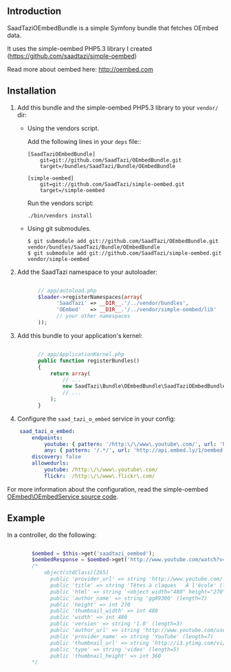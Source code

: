 Introduction
------------
SaadTaziOEmbedBundle is a simple Symfony bundle that fetches OEmbed data.

It uses the simple-oembed PHP5.3 library I created (https://github.com/saadtazi/simple-oembed)
 
Read more about oembed here: http://oembed.com


Installation
------------

  1. Add this bundle and the simple-oembed PHP5.3 library to your ``vendor/`` dir:
      * Using the vendors script.

        Add the following lines in your ``deps`` file::

            [SaadTaziOEmbedBundle]
                git=git://github.com/SaadTazi/OEmbedBundle.git
                target=/bundles/SaadTazi/Bundle/OEmbedBundle
            
            [simple-oembed]
                git=git://github.com/SaadTazi/simple-oembed.git
                target=/simple-oembed

        Run the vendors script:

            ./bin/vendors install

      * Using git submodules.

            $ git submodule add git://github.com/SaadTazi/OEmbedBundle.git vendor/bundles/SaadTazi/Bundle/OEmbedBundle
            $ git submodule add git://github.com/SaadTazi/simple-oembed.git vendor/simple-oembed

  2. Add the SaadTazi namespace to your autoloader:

``` php

          // app/autoload.php
          $loader->registerNamespaces(array(
                'SaadTazi' => __DIR__.'/../vendor/bundles',
                'OEmbed'   => __DIR__.'/../vendor/simple-oembed/lib'
                // your other namespaces
          ));
```

  3. Add this bundle to your application's kernel:

``` php

          // app/ApplicationKernel.php
          public function registerBundles()
          {
              return array(
                  // ...
                  new SaadTazi\Bundle\OEmbedBundle\SaadTaziOEmbedBundle(),
                  // ...
              );
          }
```

  4. Configure the `saad_tazi_o_embed` service in your config:

``` yaml
    saad_tazi_o_embed:
        endpoints:
            youtube: { pattern: '/http:\/\/www\.youtube\.com/', url: 'http://www.youtube.com/oembed' }
            any: { pattern: '/.*/', url: 'http://api.embed.ly/1/oembed', params: { key: 'YOUR_KEY' }}
        discovery: false
        allowedurls:
            youtube: /http:\/\/www\.youtube\.com/
            flickr:  /http:\/\/www\.flickr\.com/
```

For more information about the configuration, read the simple-oembed [OEmbed\OEmbedService source code](http://github.com/saadtazi/simple-oembed/blob/master/lib/OEmbed/OEmbedService.php).

Example
-------

In a controller, do the following:

``` php

        $oembed = $this->get('saadtazi_oembed');
        $oembedResponse = $oembed->get('http://www.youtube.com/watch?v=REy3wCFjqZo');
        /*
            object(stdClass)[265]
              public 'provider_url' => string 'http://www.youtube.com/' (length=23)
              public 'title' => string 'Têtes à claques   À l'école' (length=31)
              public 'html' => string '<object width="480" height="270"><param name="movie" value="http://www.youtube.com/v/REy3wCFjqZo?version=3"></param><param name="allowFullScreen" value="true"></param><param name="allowscriptaccess" value="always"></param><embed src="http://www.youtube.com/v/REy3wCFjqZo?version=3" type="application/x-shockwave-flash" width="480" height="270" allowscriptaccess="always" allowfullscreen="true"></embed></object>' (length=411)
              public 'author_name' => string 'gg89300' (length=7)
              public 'height' => int 270
              public 'thumbnail_width' => int 480
              public 'width' => int 480
              public 'version' => string '1.0' (length=3)
              public 'author_url' => string 'http://www.youtube.com/user/gg89300' (length=35)
              public 'provider_name' => string 'YouTube' (length=7)
              public 'thumbnail_url' => string 'http://i3.ytimg.com/vi/REy3wCFjqZo/hqdefault.jpg' (length=48)
              public 'type' => string 'video' (length=5)
              public 'thumbnail_height' => int 360
        */
```
